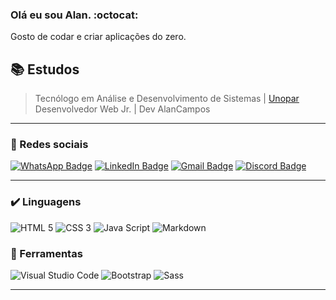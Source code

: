 ### Olá eu sou Alan. :octocat:  
Gosto de codar e criar aplicações do zero.

## 📚 Estudos
> Tecnólogo em Análise e Desenvolvimento de Sistemas  | [Unopar](https://www.unopar.com.br/curso/analise-e-desenvolvimento-de-sistemas/)        <br>
> Desenvolvedor Web Jr. | Dev AlanCampos

---

### 🔗 Redes sociais

[![WhatsApp Badge](https://img.shields.io/badge/WhatsApp-25D366?style=for-the-badge&logo=whatsapp&logoColor=white&link=https://github.com/rhogger)](https://api.whatsapp.com/send?phone=556992266984)
[![LinkedIn Badge](https://img.shields.io/badge/-LinkedIn-%230077B5?style=for-the-badge&logo=linkedin&logoColor=white&link=https://github.com/rhogger)](https://www.linkedin.com/in/alancamposdeveloper/)
[![Gmail Badge](https://img.shields.io/badge/-Gmail-%23333?style=for-the-badge&logo=gmail&logoColor=white&link=https://github.com/rhogger)](mailto:alancamposdeveloper@gmail.com)
[![Discord Badge](https://img.shields.io/badge/Discord-7289DA?style=for-the-badge&logo=discord&logoColor=white&link=https://github.com/rhogger)](https://discord.io/alancamposdev)

---

### ✔️ Linguagens
  
  ![HTML 5](https://img.shields.io/badge/HTML5-E34F26?style=for-the-badge&logo=html5&logoColor=white)
  ![CSS 3](https://img.shields.io/badge/CSS3-1572B6?style=for-the-badge&logo=css3&logoColor=white)
  ![Java Script](https://img.shields.io/badge/JavaScript-323330?style=for-the-badge&logo=javascript&logoColor=F7DF1E)
  ![Markdown](https://img.shields.io/badge/Markdown-000000?style=for-the-badge&logo=markdown&logoColor=white)
  
  
### 🧰 Ferramentas

   
  ![Visual Studio Code](https://img.shields.io/badge/Visual_Studio_Code-0078D4?style=for-the-badge&logo=visual%20studio%20code&logoColor=white)
  ![Bootstrap](https://img.shields.io/badge/Bootstrap-563D7C?style=for-the-badge&logo=bootstrap&logoColor=white)
  ![Sass](https://img.shields.io/badge/Sass-CC6699?style=for-the-badge&logo=sass&logoColor=white)
  
  ----
  

  
  
  
  
  
  
  
  
